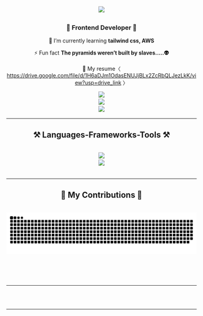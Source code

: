 

<h1 align="center">
    <img src="https://readme-typing-svg.herokuapp.com/?font=Righteous&size=35&center=true&vCenter=true&width=500&height=70&duration=3500&lines=Hi+There!+👋;+I'm+Seif+Akmal;" />
</h1>

<h3 align="center">🔗  Frontend Developer  🔗</h3>



<div align="center">

 
🌱 I’m currently learning **tailwind css, AWS**

⚡ Fun fact **The pyramids weren’t built by slaves.....👽**
<br/>
<br/>
 📃 My resume〈 https://drive.google.com/file/d/1H6aDJm1OdasENUJjBLx2ZcRbQLJezLkK/view?usp=drive_link 〉
<br/>
 </div>
 
<div align="center""> 
    
  <a href="mailto:seifakmal5@gmail.com">
    <img src="https://img.shields.io/badge/Gmail-333333?style=for-the-badge&logo=gmail&logoColor=red" style="width: 10%;" />
  </a>
    <br/>
  <a href="https://www.linkedin.com/in/seif-akmal-103a38244/" target="_blank">
    <img src="https://img.shields.io/badge/LinkedIn-0077B5?style=for-the-badge&logo=linkedin&logoColor=white" target="_blank" style="width: 13%;"/>
  </a>
    <br/>
  <a href="https://github.com/SeifAkmal" target="_blank">
     <img src="https://img.shields.io/badge/Portfolio-FF5722?style=for-the-badge&logo=todoist&logoColor=white" target="_blank" style="width: 15%;"/> 
  </a> 
  
</div>

 <hr/>
 
<h2 align="center">⚒️ Languages-Frameworks-Tools ⚒️</h2>
<br/>
<div align="center">
    <img src="https://skillicons.dev/icons?i=javascript,bootstrap,html,css,sass,typescript" />
    </br>
    <img src="https://skillicons.dev/icons?i=git,angular,nodejs,aws,github,figma,tailwind,vscode,xd" />
</div>

<br/>
<hr/>

<div align="center">
  <h2>🐍 My Contributions 🐍</h2>
  <br>
  <img alt="snake eating my contributions" src="https://raw.githubusercontent.com/salesp07/salesp07/output/github-contribution-grid-snake.svg" />
  
  <br/><br/><br/>
</div>

<hr/>



<br/><br/>

<hr/>


